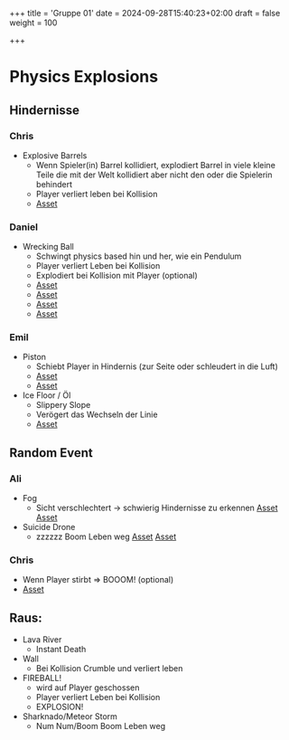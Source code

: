 +++
title = 'Gruppe 01'
date = 2024-09-28T15:40:23+02:00
draft = false
weight = 100

+++

# Physics Explosions
## Hindernisse

### Chris

- Explosive Barrels
	- Wenn Spieler(in) Barrel kollidiert, explodiert Barrel in viele kleine Teile die mit der Welt kollidiert aber nicht den oder die Spielerin behindert
	- Player verliert leben bei Kollision
	- [Asset](https://sketchfab.com/3d-models/radioactive-barrel-scifi-cylinder-72c6a3ebddbd435f895541d95266eeee)

### Daniel

- Wrecking Ball
	- Schwingt physics based hin und her, wie ein Pendulum
	- Player verliert Leben bei Kollision
	- Explodiert bei Kollision mit Player (optional)
   	- [Asset](https://sketchfab.com/3d-models/wrecking-ball-8d1d430a775d42238c7dba9070d1d1f8)
   	- [Asset](https://sketchfab.com/3d-models/wrecking-ball-or-demolition-ball-2802dd05e1754bc3b0f040c0c8dcec71)
   	- [Asset](https://sketchfab.com/3d-models/wrecking-ball-654816fc135b4be8ab5f727372999c64)
	- [Asset](https://sketchfab.com/3d-models/wrecking-ball-85efda7b683449cbb6cb8e262406922e)

### Emil

- Piston
	- Schiebt Player in Hindernis (zur Seite oder schleudert in die Luft)
	- [Asset](https://sketchfab.com/3d-models/animated-scissor-lift-ced5e2223ec340de9833e44de99180e6)
	- [Asset](https://sketchfab.com/3d-models/jump-pad-d903282ae1324da5ad6581ce544da592)
- Ice Floor / Öl
	- Slippery Slope
	- Verögert das Wechseln der Linie
	- [Asset](https://www.blenderkit.com/asset-gallery-detail/9fbca3a2-a45e-444f-b94b-f7123d5c8b72/)

## Random Event

### Ali

- Fog
	- Sicht verschlechtert -> schwierig Hindernisse zu erkennen
	[Asset](https://www.blenderkit.com/get-blenderkit/f7579b58-a7d0-442a-8f82-84b345b1d32b/)
	[Asset](https://sketchfab.com/3d-models/nebula-effect-1ef1813fc1e847d58d1f342ddf3ce755)
- Suicide Drone
	- zzzzzz Boom Leben weg
	[Asset](https://sketchfab.com/3d-models/drone-ce248709dea64ec1844e8dd9b614f7c0)
	[Asset](https://sketchfab.com/3d-models/dron-ad12-578364048a46431c82d937bb06833deb)

### Chris

- Wenn Player stirbt => BOOOM! (optional)
- [Asset](https://www.patreon.com/posts/godot-vfx-easy-93683992)

## Raus:
- Lava River
	- Instant Death
- Wall
	- Bei Kollision Crumble und verliert leben
- FIREBALL!
	- wird auf Player geschossen
	- Player verliert Leben bei Kollision
	- EXPLOSION!
- Sharknado/Meteor Storm
	- Num Num/Boom Boom Leben weg

